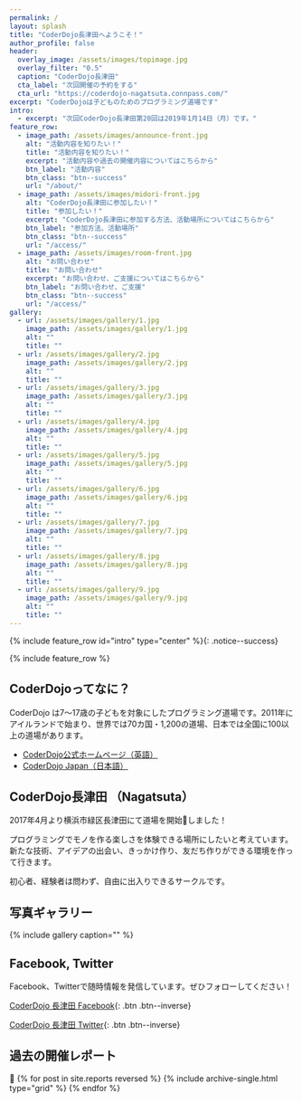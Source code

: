 ```yaml
---
permalink: /
layout: splash
title: "CoderDojo長津田へようこそ！"
author_profile: false
header:
  overlay_image: /assets/images/topimage.jpg
  overlay_filter: "0.5"
  caption: "CoderDojo長津田"
  cta_label: "次回開催の予約をする"
  cta_url: "https://coderdojo-nagatsuta.connpass.com/"
excerpt: "CoderDojoは子どものためのプログラミング道場です"
intro:
  - excerpt: "次回CoderDojo長津田第20回は2019年1月14日（月）です。"
feature_row:
  - image_path: /assets/images/announce-front.jpg
    alt: "活動内容を知りたい！"
    title: "活動内容を知りたい！"
    excerpt: "活動内容や過去の開催内容についてはこちらから"
    btn_label: "活動内容"
    btn_class: "btn--success"
    url: "/about/"
  - image_path: /assets/images/midori-front.jpg
    alt: "CoderDojo長津田に参加したい！"
    title: "参加したい！"
    excerpt: "CoderDojo長津田に参加する方法、活動場所についてはこちらから"
    btn_label: "参加方法、活動場所"
    btn_class: "btn--success"
    url: "/access/"
  - image_path: /assets/images/room-front.jpg
    alt: "お問い合わせ"
    title: "お問い合わせ"
    excerpt: "お問い合わせ、ご支援についてはこちらから"
    btn_label: "お問い合わせ、ご支援"
    btn_class: "btn--success"
    url: "/access/"
gallery:
  - url: /assets/images/gallery/1.jpg
    image_path: /assets/images/gallery/1.jpg
    alt: ""
    title: ""
  - url: /assets/images/gallery/2.jpg
    image_path: /assets/images/gallery/2.jpg
    alt: ""
    title: ""
  - url: /assets/images/gallery/3.jpg
    image_path: /assets/images/gallery/3.jpg
    alt: ""
    title: ""
  - url: /assets/images/gallery/4.jpg
    image_path: /assets/images/gallery/4.jpg
    alt: ""
    title: ""
  - url: /assets/images/gallery/5.jpg
    image_path: /assets/images/gallery/5.jpg
    alt: ""
    title: ""
  - url: /assets/images/gallery/6.jpg
    image_path: /assets/images/gallery/6.jpg
    alt: ""
    title: ""
  - url: /assets/images/gallery/7.jpg
    image_path: /assets/images/gallery/7.jpg
    alt: ""
    title: ""
  - url: /assets/images/gallery/8.jpg
    image_path: /assets/images/gallery/8.jpg
    alt: ""
    title: ""
  - url: /assets/images/gallery/9.jpg
    image_path: /assets/images/gallery/9.jpg
    alt: ""
    title: ""
---
```


{% include feature_row id="intro" type="center" %}{: .notice--success}

{% include feature_row %}

## CoderDojoってなに？
CoderDojo は7〜17歳の子どもを対象にしたプログラミング道場です。2011年にアイルランドで始まり、世界では70カ国・1,200の道場、日本では全国に100以上の道場があります。

- [CoderDojo公式ホームページ（英語）](https://coderdojo.com)
- [CoderDojo Japan（日本語）](https://coderdojo.jp)

## CoderDojo長津田 （Nagatsuta）

2017年4月より横浜市緑区長津田にて道場を開始しました！

プログラミングでモノを作る楽しさを体験できる場所にしたいと考えています。新たな技術、アイデアの出会い、きっかけ作り、友だち作りができる環境を作って行きます。

初心者、経験者は問わず、自由に出入りできるサークルです。

## 写真ギャラリー

{% include gallery caption="" %}

## Facebook, Twitter

Facebook、Twitterで随時情報を発信しています。ぜひフォローしてください！

[CoderDojo 長津田 Facebook](https://www.facebook.com/coderdojo.nagatsuta/){: .btn .btn--inverse}

[CoderDojo 長津田 Twitter](https://twitter.com/CoderDojoNGTD){: .btn .btn--inverse}

## 過去の開催レポート

<div class="grid__wrapper">
  {% for post in site.reports reversed %}
    {% include archive-single.html type="grid" %}
  {% endfor %}
</div>
